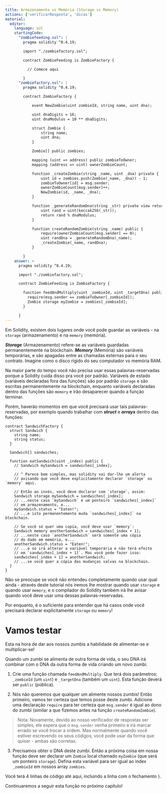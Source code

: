 ```yaml
---
title: Armazenamento vs Memória (Storage vs Memory)
actions: ['verificarResposta', 'dicas']
material:
  editor:
    language: sol
    startingCode:
      "zombiefeeding.sol": |
        pragma solidity ^0.4.19;

        import "./zombiefactory.sol";

        contract ZombieFeeding is ZombieFactory {

          // Comece aqui

        }
      "zombiefactory.sol": |
        pragma solidity ^0.4.19;

        contract ZombieFactory {

            event NewZombie(uint zombieId, string name, uint dna);

            uint dnaDigits = 16;
            uint dnaModulus = 10 ** dnaDigits;

            struct Zombie {
                string name;
                uint dna;
            }

            Zombie[] public zombies;

            mapping (uint => address) public zombieToOwner;
            mapping (address => uint) ownerZombieCount;

            function _createZombie(string _name, uint _dna) private {
                uint id = zombies.push(Zombie(_name, _dna)) - 1;
                zombieToOwner[id] = msg.sender;
                ownerZombieCount[msg.sender]++;
                NewZombie(id, _name, _dna);
            }

            function _generateRandomDna(string _str) private view returns (uint) {
                uint rand = uint(keccak256(_str));
                return rand % dnaModulus;
            }

            function createRandomZombie(string _name) public {
                require(ownerZombieCount[msg.sender] == 0);
                uint randDna = _generateRandomDna(_name);
                _createZombie(_name, randDna);
            }

        }
    answer: >
      pragma solidity ^0.4.19;

      import "./zombiefactory.sol";

      contract ZombieFeeding is ZombieFactory {

        function feedAndMultiply(uint _zombieId, uint _targetDna) public {
          require(msg.sender == zombieToOwner[_zombieId]);
          Zombie storage myZombie = zombies[_zombieId];
        }

      }
---
```


Em Solidity, existem dois lugares onde você pode guardar as variáveis - na `storage` (armazenamento) e na `memory` (memória).

***Storage*** (Armazenamento) refere-se as variáveis guardadas permanentemente na blockchain. ***Memory*** (Memória) são variáveis temporárias, e são apagadas entre as chamadas externas para o seu contrato. Imagine como o disco rígido do seu computador vs memória RAM.

Na maior parte do tempo você não precisa usar essas palavras-reservadas porque a Solidity cuida disso pra você por padrão. Variáveis de estado (variáveis declaradas fora das funções) são por padrão `storage` e são escritas permanentemente na blockchain, enquanto variáveis declaradas dentro das funções são `memory` e irão desaparecer quando a função terminar.

Porém, haverão momentos em que você precisará usar tais palavras-reservadas, por exemplo quando trabalhar com ***struct*** e ***arrays*** dentro das funções:

```
contract SandwichFactory {
  struct Sandwich {
    string name;
    string status;
  }

  Sandwich[] sandwiches;

  function eatSandwich(uint _index) public {
    // Sandwich mySandwich = sandwiches[_index];

    // ^ Parece bem simples, mas solidity vai dar-lhe um alerta
    // avisando que você deve explicitamente declarar `storage` ou `memory` aqui.

    // Então ao invés, você deve declarar com `storage`, assim:
    Sandwich storage mySandwich = sandwiches[_index];
    // ...neste caso `mySandwich` é um ponteiro `sandwiches[_index]`
    // em armazenamento, e...
    mySandwich.status = "Eaten!";
    // ...e isto permanentemente muda `sandwiches[_index]` na blockchain.

    // Se você só quer uma copia, você deve usar `memory`:
    Sandwich memory anotherSandwich = sandwiches[_index + 1];
    // ...neste caso `anotherSandwich` será somente uma cópia
    // do dado em memória, e...
    anotherSandwich.status = "Eaten!";
    // ...e só irá alterar a variável temporária e não terá efeito
    // em `sandwiches[_index + 1]`. Mas você pode fazer isso:
    sandwiches[_index + 1] = anotherSandwich;
    // ...se você quer a cópia das mudanças salvas na blockchain.
  }
}
```

Não se preocupe se você não entendeu completamente quando usar qual ainda - através deste tutorial nós iremos lhe mostrar quando usar `storage` e quando usar `memory`, e o compilador do Solidity também irá lhe avisar quando você deve usar uma dessas palavras-reservadas.

Por enquanto, é o suficiente para entender que há casos onde você precisará declarar explicitamente `storage` ou `memory`!

# Vamos testar

Esta na hora de dar aos nossos zumbis a habilidade de alimentar-se e multiplicar-se!

Quando um zumbi se alimenta de outra forma de vida, o seu DNA irá combinar com o DNA da outra forma de vida criando um novo zumbi.

1. Crie uma função chamada `feedAndMultiply`. Que terá dois parâmetros: `_zombieId` (um `uint`) e `_targetDna` (também um `uint`). Esta função deverá ser `public` (pública).

2. Nós não queremos que qualquer um alimente nossos zumbis! Então primeiro, vamos ter certeza que temos posse deste zumbi. Adicione uma declaração `require` para ter certeza que `msg.sender` é igual ao dono do zumbi (similar a que fizemos antes na função `createRandomZombie`).

 > Nota: Novamente, devido ao nosso verificador de respostas ser simples, ele espera que o `msg.sender` venha primeiro e irá marcar errado se você trocar a ordem. Mas normalmente quando você estiver escrevendo os seus códigos, você pode usar da forma que quiser - ambas são corretas.

3. Precisamos obter o DNA deste zumbi. Então a próxima coisa em nossa função deve ser declarar um `Zombie` local chamado `myZombie` (que será um ponteiro `storage`). Defina esta variável para ser igual ao index `_zombieId` em nossos array `zombies`.

Você terá 4 linhas de código até aqui, incluindo a linha com o fechamento `}`.

Continuaremos a seguir esta função no próximo capítulo!

